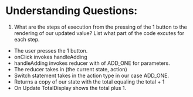# Understanding Questions:

1. What are the steps of execution from the pressing of the 1 button to the rendering of our updated value? List what part of the code excutes for each step.

- The user presses the 1 button.
- onClick invokes handleAdding
- handleAdding invokes reducer with of ADD_ONE for parameters.
- The reducer takes in (the current state, action)
- Switch statement takes in the action type in our case ADD_ONE.
- Returns a copy of our state with the total equaling the total + 1
- On Update TotalDisplay shows the total plus 1.
